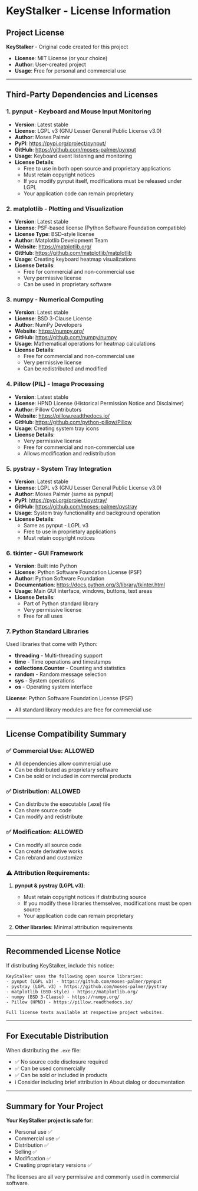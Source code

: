# KeyStalker - License Information

## Project License
**KeyStalker** - Original code created for this project
- **License**: MIT License (or your choice)
- **Author**: User-created project
- **Usage**: Free for personal and commercial use

---

## Third-Party Dependencies and Licenses

### 1. **pynput** - Keyboard and Mouse Input Monitoring
- **Version**: Latest stable
- **License**: LGPL v3 (GNU Lesser General Public License v3.0)
- **Author**: Moses Palmér
- **PyPI**: https://pypi.org/project/pynput/
- **GitHub**: https://github.com/moses-palmer/pynput
- **Usage**: Keyboard event listening and monitoring
- **License Details**: 
  - Free to use in both open source and proprietary applications
  - Must retain copyright notices
  - If you modify pynput itself, modifications must be released under LGPL
  - Your application code can remain proprietary

### 2. **matplotlib** - Plotting and Visualization
- **Version**: Latest stable
- **License**: PSF-based license (Python Software Foundation compatible)
- **License Type**: BSD-style license
- **Author**: Matplotlib Development Team
- **Website**: https://matplotlib.org/
- **GitHub**: https://github.com/matplotlib/matplotlib
- **Usage**: Creating keyboard heatmap visualizations
- **License Details**:
  - Free for commercial and non-commercial use
  - Very permissive license
  - Can be used in proprietary software

### 3. **numpy** - Numerical Computing
- **Version**: Latest stable
- **License**: BSD 3-Clause License
- **Author**: NumPy Developers
- **Website**: https://numpy.org/
- **GitHub**: https://github.com/numpy/numpy
- **Usage**: Mathematical operations for heatmap calculations
- **License Details**:
  - Free for commercial and non-commercial use
  - Very permissive license
  - Can be redistributed and modified

### 4. **Pillow (PIL)** - Image Processing
- **Version**: Latest stable
- **License**: HPND License (Historical Permission Notice and Disclaimer)
- **Author**: Pillow Contributors
- **Website**: https://pillow.readthedocs.io/
- **GitHub**: https://github.com/python-pillow/Pillow
- **Usage**: Creating system tray icons
- **License Details**:
  - Very permissive license
  - Free for commercial and non-commercial use
  - Allows modification and redistribution

### 5. **pystray** - System Tray Integration
- **Version**: Latest stable
- **License**: LGPL v3 (GNU Lesser General Public License v3.0)
- **Author**: Moses Palmér (same as pynput)
- **PyPI**: https://pypi.org/project/pystray/
- **GitHub**: https://github.com/moses-palmer/pystray
- **Usage**: System tray functionality and background operation
- **License Details**:
  - Same as pynput - LGPL v3
  - Free to use in proprietary applications
  - Must retain copyright notices

### 6. **tkinter** - GUI Framework
- **Version**: Built into Python
- **License**: Python Software Foundation License (PSF)
- **Author**: Python Software Foundation
- **Documentation**: https://docs.python.org/3/library/tkinter.html
- **Usage**: Main GUI interface, windows, buttons, text areas
- **License Details**:
  - Part of Python standard library
  - Very permissive license
  - Free for all uses

### 7. **Python Standard Libraries**
Used libraries that come with Python:
- **threading** - Multi-threading support
- **time** - Time operations and timestamps
- **collections.Counter** - Counting and statistics
- **random** - Random message selection
- **sys** - System operations
- **os** - Operating system interface

**License**: Python Software Foundation License (PSF)
- All standard library modules are free for commercial use

---

## License Compatibility Summary

### ✅ **Commercial Use**: ALLOWED
- All dependencies allow commercial use
- Can be distributed as proprietary software
- Can be sold or included in commercial products

### ✅ **Distribution**: ALLOWED
- Can distribute the executable (.exe) file
- Can share source code
- Can modify and redistribute

### ✅ **Modification**: ALLOWED
- Can modify all source code
- Can create derivative works
- Can rebrand and customize

### ⚠️ **Attribution Requirements**:
1. **pynput & pystray (LGPL v3)**:
   - Must retain copyright notices if distributing source
   - If you modify these libraries themselves, modifications must be open source
   - Your application code can remain proprietary

2. **Other libraries**: Minimal attribution requirements

---

## Recommended License Notice

If distributing KeyStalker, include this notice:

```
KeyStalker uses the following open source libraries:
- pynput (LGPL v3) - https://github.com/moses-palmer/pynput
- pystray (LGPL v3) - https://github.com/moses-palmer/pystray  
- matplotlib (BSD-style) - https://matplotlib.org/
- numpy (BSD 3-Clause) - https://numpy.org/
- Pillow (HPND) - https://pillow.readthedocs.io/

Full license texts available at respective project websites.
```

---

## For Executable Distribution

When distributing the `.exe` file:
- ✅ No source code disclosure required
- ✅ Can be used commercially
- ✅ Can be sold or included in products
- ℹ️ Consider including brief attribution in About dialog or documentation

---

## Summary for Your Project

**Your KeyStalker project is safe for**:
- Personal use ✅
- Commercial use ✅
- Distribution ✅
- Selling ✅
- Modification ✅
- Creating proprietary versions ✅

The licenses are all very permissive and commonly used in commercial software.
